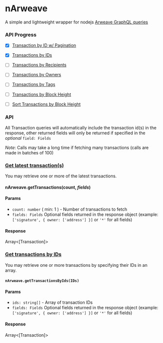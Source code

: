 # nArweave
A simple and lightweight wrapper for nodejs [Arweave GraphQL queries](https://gql-guide.vercel.app/)

### API Progress
- [X] [Transaction by ID w/ Pagination](https://gql-guide.vercel.app/#pagination)
- [X] [Transactions by IDs](https://gql-guide.vercel.app/#transaction)
- [ ] [Transactions by Recipients](https://gql-guide.vercel.app/#recipients)
- [ ] [Transactions by Owners](https://gql-guide.vercel.app/#owners)
- [ ] [Transactions by Tags](https://gql-guide.vercel.app/#tags)
- [ ] [Transactions by Block Height](https://gql-guide.vercel.app/#blockheight)
- [ ] [Sort Transactions by Block Height](https://gql-guide.vercel.app/#sorting)


### API
All Transaction queries will automatically include the transaction id(s) in the response, other returned fields will 
only be returned if specified in the *optional* `field: Fields`

*Note*: Calls may take a long time if fetching many transactions (calls are made in batches of 100)

### [Get latest transaction(s)](https://gql-guide.vercel.app/#pagination)
You may retrieve one or more of the latest transactions.

#### nArweave.getTransactions(count, *fields*)
#### Params
* `count: number` ( min: 1 ) - Number of transactions to fetch
* `fields: Fields` Optional fields returned in the response object (example: `['signature', { owner: ['address'] }]` or `'*'` for all fields)
#### Response
Array<[Transaction]>

### [Get transactions by IDs](https://gql-guide.vercel.app/#transaction)
You may retrieve one or more transactions by specifying their IDs in an array.

#### `nArweave.getTransactionsByIds(IDs)`
#### Params
* `ids: string[]` - Array of transaction IDs
* `fields: Fields` Optional fields returned in the response object (example: `['signature', { owner: ['address'] }]` or `'*'` for all fields)
#### Response
Array<[Transaction]>
